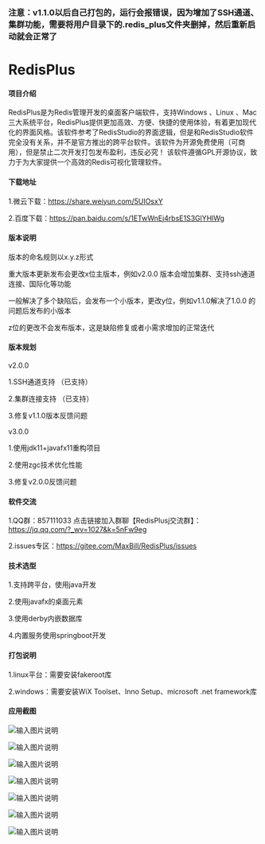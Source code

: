 ### 注意：v1.1.0以后自己打包的，运行会报错误，因为增加了SSH通道、集群功能，需要将用户目录下的.redis_plus文件夹删掉，然后重新启动就会正常了

# RedisPlus

#### 项目介绍

RedisPlus是为Redis管理开发的桌面客户端软件，支持Windows 、Linux 、Mac三大系统平台，RedisPlus提供更加高效、方便、快捷的使用体验，有着更加现代化的界面风格。该软件参考了RedisStudio的界面逻辑，但是和RedisStudio软件完全没有关系，并不是官方推出的跨平台软件。该软件为开源免费使用（可商用），但是禁止二次开发打包发布盈利，违反必究！ 该软件遵循GPL开源协议，致力于为大家提供一个高效的Redis可视化管理软件。

#### 下载地址

1.微云下载：https://share.weiyun.com/5UIOsxY

2.百度下载：https://pan.baidu.com/s/1ETwWnEj4rbsE1S3GlYHlWg


#### 版本说明

版本的命名规则以x.y.z形式

重大版本更新发布会更改x位主版本，例如v2.0.0 版本会增加集群、支持ssh通道连接、国际化等功能

一般解决了多个缺陷后，会发布一个小版本，更改y位，例如v1.1.0解决了1.0.0 的问题后发布的小版本

z位的更改不会发布版本，这是缺陷修复或者小需求增加的正常迭代


#### 版本规划

v2.0.0

1.SSH通道支持 （已支持）

2.集群连接支持 （已支持）

3.修复v1.1.0版本反馈问题


v3.0.0

1.使用jdk11+javafx11重构项目

2.使用zgc技术优化性能

3.修复v2.0.0反馈问题


#### 软件交流

1.QQ群：857111033  点击链接加入群聊【RedisPlusj交流群】：https://jq.qq.com/?_wv=1027&k=5nFw9eg

2.issues专区：https://gitee.com/MaxBill/RedisPlus/issues
 

#### 技术选型

1.支持跨平台，使用java开发

2.使用javafx的桌面元素

3.使用derby内嵌数据库

4.内置服务使用springboot开发


#### 打包说明

1.linux平台：需要安装fakeroot库

2.windows：需要安装WiX Toolset、Inno Setup、microsoft .net framework库

#### 应用截图

![输入图片说明](https://images.gitee.com/uploads/images/2018/0917/143612_a7381776_1252126.png "深度截图_com.maxbill.MainApplication_20180917142650.png")

![输入图片说明](https://images.gitee.com/uploads/images/2018/0917/143636_9ddd2654_1252126.png "深度截图_com.maxbill.MainApplication_20180917142708.png")

![输入图片说明](https://images.gitee.com/uploads/images/2018/0917/143649_8af0a861_1252126.png "深度截图_com.maxbill.MainApplication_20180917142726.png")

![输入图片说明](https://images.gitee.com/uploads/images/2018/0917/143659_a2e1bd9b_1252126.png "深度截图_com.maxbill.MainApplication_20180917142741.png")

![输入图片说明](https://images.gitee.com/uploads/images/2018/0917/143714_81d8a576_1252126.png "深度截图_com.maxbill.MainApplication_20180917142749.png")

![输入图片说明](https://images.gitee.com/uploads/images/2018/0917/143724_227d3df1_1252126.png "深度截图_com.maxbill.MainApplication_20180917142829.png")

![输入图片说明](https://images.gitee.com/uploads/images/2018/0917/143733_073bd1ef_1252126.png "深度截图_com.maxbill.MainApplication_20180917142840.png")
